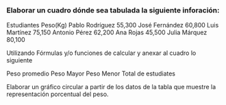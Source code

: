 ### Elaborar un cuadro dónde sea tabulada la siguiente inforación:

Estudiantes         Peso(Kg) 
Pablo Rodríguez     55,300 
José Fernández      60,800 
Luis Martínez       75,150 
Antonio Pérez       62,200 
Ana Rojas           45,500
Julia Márquez        80,100

Utilizando Fórmulas y/o funciones de calcular y anexar al cuadro lo siguiente

Peso promedio Peso Mayor Peso Menor Total de estudiates

Elaborar un gráfico circular a partir de los datos de la tabla que muestre la representación porcentual del peso.
